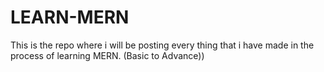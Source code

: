 # LEARN-MERN
This is the repo where i will be posting every thing that i have made in the process of learning MERN. (Basic to Advance))
